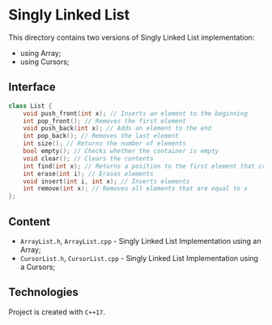 # Singly Linked List
This directory contains two versions of Singly Linked List implementation:
* using Array;
* using Cursors;

## Interface
```cpp
class List {
    void push_front(int x); // Inserts an element to the beginning
    int pop_front(); // Removes the first element
    void push_back(int x); // Adds an element to the end
    int pop_back(); // Removes the last element
    int size(); // Returns the number of elements
    bool empty(); // Checks whether the container is empty
    void clear(); // Clears the contents
    int find(int x); // Returns a position to the first element that compares equal to x
    int erase(int i); // Erases elements
    void insert(int i, int x); // Inserts elements
    int remove(int x); // Removes all elements that are equal to x
};
```

## Content
* ```ArrayList.h```,  ```ArrayList.cpp``` - Singly Linked List Implementation using an Array;
* ```CursorList.h```, ```CursorList.cpp``` - Singly Linked List Implementation using a Cursors;

## Technologies
Project is created with ```C++17```.
